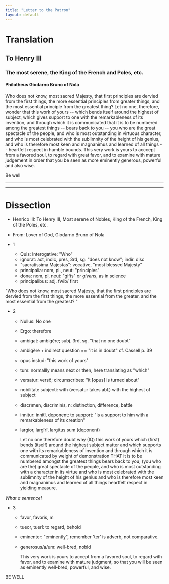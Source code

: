 ```yaml
---
title: "Letter to the Patron"
layout: default
---
```


# Translation

## To Henry III

### The most serene, the King of the French and Poles, etc.

#### Philotheus Giodarno Bruno of Nola

Who does not know, most sacred Majesty, that first principles are
dervied from the first things, the more essential principles from
greater things, and the most essential principle from the greatest
thing?  Let no one, therefore, wonder that this work of yours -- which
bends itself around the highest of subject, which gives support to one
with the remarkableness of its invention, and through which it is
communicated that it is to be numbered among the greatest things --
bears back to you -- you who are the great spectacle of the people, and
who is most outstanding in virtuous character, and who is most
celebrated with the sublimnity of the height of his genius, and who is
therefore most keen and magnanimus and learned of all things --
heartfelt respect in humble bounds.  This very work is yours to acccept
from a favored soul, to regard with great favor, and to examine with
mature judgement in order that you be seen as more eminently generous,
powerful and also wise.

Be well

----
----

# Dissection

* Henrico III: To Henry III, Most serene of Nobles, King of the
  French, King of the Poles, etc.
* From: Lover of God, Giodarno Bruno of Nola

* 1
  * Quis: Interogative:  "Who"
  * ignorat: act, indic, pres, 3rd, sg: "does not know"; indir. disc
  * "sacratissima Majestas": vocative, "most blessed Majesty"
  * principalia: nom, pl., neut: "principles"
  * dona: nom, pl, neut: "gifts" or *givens*, as in science
  * principalibus: adj. fwib/ first

"Who does not know, most sacred Majesty, that the first principles are
dervied from the first things, the more essential from the greater,
and the most essential from the greatest? "

* 2
  * Nullus:  No one
  * Ergo: therefore
  * ambigat: ambigĕre; subj. 3rd, sg. "that no one doubt"
  * ambigĕre + indirect question == "it is in doubt" cf. Cassell p. 39
  * opus instud: "this work of yours"
  * tum: normallly means next or then, here translating as "which"
  * versatur: versō; circumscribes: "it [opus] is turned about"
  * nobilitate subjecti:  with (versatur takes abl.) with the highest of
    subject
  * discrīmen, discriminis, n: distinction, difference, battle
  * innitur: innitī, deponent: to support: "is a support to him with a
    remarkableness of its creation"
  * largior, largīrī, largītus sum (deponent)

      Let no one therefore doubt
      why (IQ)
        this work of yours
          which (first) bends (itself) around the highest subject matter and 
          which supports one with its remarkableness of invention and
          through which it is communicated by weight of demonstration
            THAT it is to be numbered amongst the greatest things
        bears back to you;
          (you who are the)
          great spectacle of the people,
          and who is most outstanding with a character in its virtue
          and who is most celebrated with the sublimnity of the height of his genius
          and who is therefore
            most keen and
            magnanimus and
            learned of all things
        heartfelt respect in yielding measure.

_What a sentence!_

* 3
  * favor, favoris, m
  * tueor, tuerī: to regard, behold
  * eminenter:  "eminently", remember 'ter' is adverb, not comparative.
  * generosus/a/um:  well-bred, nobld

    This very work is yours 
      to accept
        from a favored soul,
      to regard with favor, and
      to examine with mature judgment,
    so that you will be seen as eminently well-bred, powerful, and wise.

BE WELL
